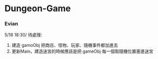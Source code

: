 # Dungeon-Game

### Evian

5/18 18:30/ 待處理: 
1. 建造 gamoObj 把商店、怪物、玩家、隨機事件都加進去
2. 更新Main，建造迷宮的時候應該是把 gameObj 每一個取隨機位置塞進迷宮
